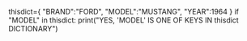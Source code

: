 thisdict={
    "BRAND":"FORD",
    "MODEL":"MUSTANG",
    "YEAR":1964
}
if "MODEL" in thisdict:
    print("YES, 'MODEL' IS ONE OF KEYS IN thisdict DICTIONARY")
